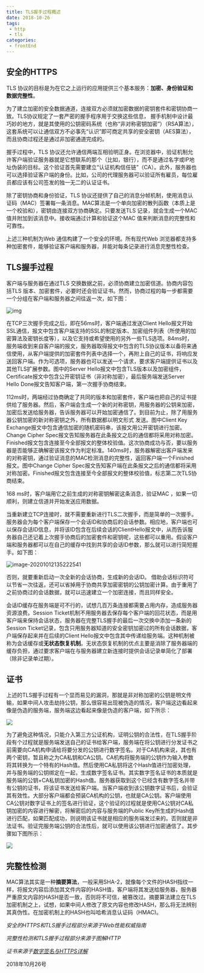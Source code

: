 ```yaml
---
title: TLS握手过程概述
date: 2018-10-26
tags:
 - http
 - tls
categories:
 - frontEnd
---
```


## 安全的HTTPS

TLS 协议的目标是为在它之上运行的应用提供三个基本服务：**加密、身份验证和数据完整性**。

为了建立加密的安全数据通道，连接双方必须就加密数据的密钥套件和密钥协商一致。TLS协议规定了一套严密的握手程序用于交换这些信息， 握手机制中设计最巧妙的地方，就是其使用的公钥密码系统（也称“非对称密钥加密”）（RSA算法），这套系统可以让通信双方不必事先“认识”即可商定共享的安全密钥（AES算法），而且协商过程还是通过非加密通道完成的。

握手过程中，TLS 协议还允许通信两端互相验明正身。在浏览器中，验证机制允许客户端验证服务器就是它想联系的那个（比如，银行），而不是通过名字或IP地址伪装的目标。这个验证首先需要建立“认证机构信任链”（CA）。此外，服务器也可以选择验证客户端的身份。比如，公司的代理服务器可以验证所有雇员，每位雇员都应该有公司签发的独一无二的认证证书。

除了密钥协商和身份验证，TLS 协议还提供了自己的消息分帧机制，使用消息认证码（MAC）签署每一条消息。MAC算法是一个单向加密的散列函数（本质上是一个校验和），密钥由连接双方协商确定。只要发送TLS 记录，就会生成一个MAC 值并附加到该消息中。接收端通过计算和验证这个MAC 值来判断消息的完整性和可靠性。

上述三种机制为Web 通信构建了一个安全的环境。所有现代Web 浏览器都支持多种加密套件，能够验证客户端和服务器，并能对每条记录进行消息完整性检查。

## TLS握手过程

客户端与服务器在通过TLS 交换数据之前，必须协商建立加密信道。协商内容包括TLS 版本、加密套件，必要时还会验证证书。然而，协商过程的每一步都需要一个分组在客户端和服务器之间往返一次，如下图：

![img](https://xutianbao123-1258172908.cos.ap-shanghai.myqcloud.com/note/TLS%E6%8F%A1%E6%89%8B%E8%BF%87%E7%A8%8B%E6%A6%82%E8%BF%B0/2)

在TCP三次握手完成之后，即在56ms时，客户端通过发送Client Hello报文开始SSL通信，报文中包含客户端支持的SSL的制定版本、加密组件列表（所使用的加密算法及密钥长度等），以及它支持或希望使用的另外一些TLS选项。84ms时，服务端收到来自客户端的报文，服务器取得报文中包含的TLS协议版本以备将来通信使用，从客户端提供的加密套件列表中选择一个，再附上自己的证书，将响应发送回客户端。作为可选项，服务器也可以发送一个请求，要求客户端提供证书以及其他TLS扩展参数。图中的Server Hello报文中包含TLS版本以及加密组件，Certificate报文中包含公开密钥证书（非对称加密），最后服务端发送Server Hello Done报文告知客户端，第一次握手协商结束。

112ms时，两端经过协商确定了共同的版本和加密套件，客户端也把自己的证书提供给了服务器。然后，客户端会生成一个新的对称密钥，用服务器的公钥来加密，加密后发送给服务器，告诉服务器可以开始加密通信了。到目前为止，除了用服务器公钥加密的新对称密钥之外，所有数据都以明文形式 发送。图中Client Key Exchange报文中包含通信加密的随机密码串，该报文用公开密钥进行加密。Change Cipher Spec报文告知服务器在此条报文之后的通信都将采用对称加密。Finished报文包含连接至今全部报文的整体校验值。这次协商成功与否，要以服务器是否能够正确解密该报文作为判定标准。140ms时，服务器解密出客户端发来的对称密钥，通过验证消息的MAC检测消息的完整性，返回客户端一个Finished报文。图中Change Cipher Spec报文告知客户端在此条报文之后的通信都将采用对称加密。Finished报文包含连接至今全部报文的整体校验值，标志第二次TLS协商结束。

168 ms时，客户端用它之前生成的对称密钥解密这条消息，验证MAC ，如果一切顺利，则建立信道并开始发送应用数据。

当重新建立TCP连接时，就不需要重新进行TLS二次握手，而是简单的一次握手。服务器会为每个客户端保存一个会话ID和协商后的会话参数。相应地，客户端也可以保存会话ID信息，并将该ID包含在后续会话的ClientHello报文中，从而告诉服务器自己还记着上次握手协商后的加密套件和密钥呢，这些都可以重用。假设客户端和服务器都可以在自己的缓存中找到共享的会话ID参数，那么就可以进行简短握手。如下图：

![image-20201012135222541](https://xutianbao123-1258172908.cos.ap-shanghai.myqcloud.com/note/TLS%E6%8F%A1%E6%89%8B%E8%BF%87%E7%A8%8B%E6%A6%82%E8%BF%B0/1)

否则，就要重新启动一次全新的会话协商，生成新的会话ID。 借助会话标识符可以节省一次往返，还可以省掉用于协商共享加密密钥的公钥加密计算。由于重用了之前协商过的会话数据，就可以迅速建立一个加密连接，而且同样安全。

会话ID缓存在服务端是可不行的，试想几百万条连接都需要占用内存，造成服务器资源浪费。Session Ticket机制不用服务器去保存每个客户端的回花状态，而是用客户端来保持会话状态，服务器在完整TLS握手的最后一次交换中添加一条新的Session Ticket记录，包含只用服务器知道的安全密钥加密过的所有会话数据，客户端保存起来并在后续的Client Hello报文中包含其中传递给服务端。这种机制被称为会话缓存或**无状态恢复机制**。无状态恢复机制的优点主要是消除了服务器端的缓存负担，通过要求客户端在与服务器建立新连接时提供会话记录单简化了部署（除非记录单过期）。

## 证书

上述的TLS握手过程有一个显而易见的漏洞，那就是非对称加密的公钥是明文传输，如果中间人攻击劫持公钥，那么很容易出现被伪造的情况，客户端这边看起来像是伪造的服务端，服务端这边看起来像是伪造的客户端，如下所示：

![](https://xutianbao123-1258172908.cos.ap-shanghai.myqcloud.com/note/TLS%E6%8F%A1%E6%89%8B%E8%BF%87%E7%A8%8B%E6%A6%82%E8%BF%B0/4)

为了避免这种情况，只能介入第三方公证机构，证明公钥的合法性，在TLS握手阶段有个过程就是服务端发送自己的证书给客户端，服务端在将公钥进行分发证书之前需要向CA机构申请给将要分发的公钥进行数字签名。对于CA机构来说，其也有两个密钥，暂且称之为CA私钥和CA公钥。CA机构将服务端的公钥作为输入参数将其转换为一个特有的Hash值。然后使用CA私钥将这个Hash值进行加密处理，并与服务端的公钥绑定在一起，生成数字签名证书。其实数字签名证书的本质就是服务端的公钥+CA私钥加密的Hash值。服务器获取到这个已经含有数字签名并带有公钥的证书，将该证书发送给客户端。当客户端收到该公钥数字证书后，会验证其有效性。大部分客户端都会预装CA机构的公钥，也就是CA公钥。客户端使用CA公钥对数字证书上的签名进行验证，这个验证的过程就是使用CA公钥对CA私钥加密的内容进行解密，将解密后的内容与服务端的Public Key所生成的Hash值进行匹配，如果匹配成功，则说明该证书就是相应的服务端发过来的。否则就是非法证书。验证完服务端公钥的合法性后，就可以使用该公钥进行加密通信了。其步骤如下图所示：

![](https://xutianbao123-1258172908.cos.ap-shanghai.myqcloud.com/note/TLS%E6%8F%A1%E6%89%8B%E8%BF%87%E7%A8%8B%E6%A6%82%E8%BF%B0/3)

## 完整性检测

MAC算法其实是一种**摘要算法**，一般采用SHA-2，就像每个文件的HASH指纹一样，将报文内容后添加其文件内容的HASH值，客户端将其发送给服务器，服务器严重原文内容的HASH是否一致，否则将不可信，被篡改过。摘要算法建立在TLS加密机制之上，试想，如果中间人修改了原文内容也修改HASH，那么将无法辨别其真伪性。在加密机制上的HASH也叫哈希消息认证码（HMAC)。

*安全的HTTPS和TLS握手过程部分来源于Web性能权威指南*

*完整性检测和TLS握手过程部分来源于图解HTTP*

*证书来源于[数字签名与HTTPS详解](https://www.cnblogs.com/rinack/p/10743355.html)*

2018年10月26号